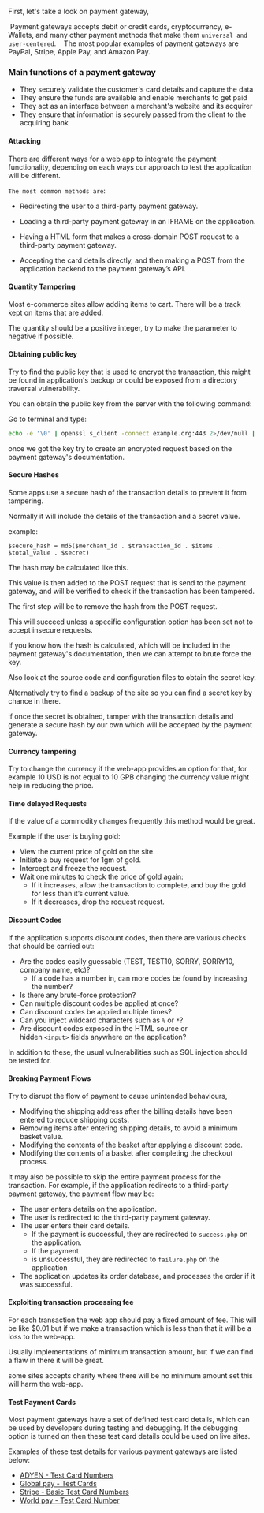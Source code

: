
First, let's take a look on payment gateway,

 Payment gateways accepts debit or credit cards, cryptocurrency, e-Wallets, and many other payment methods that make them `universal and user-centered`. 
 
 The most popular examples of payment gateways are PayPal, Stripe, Apple Pay, and Amazon Pay.

### Main functions of a payment gateway

- They securely validate the customer's card details and capture the data
- They ensure the funds are available and enable merchants to get paid
- They act as an interface between a merchant's website and its acquirer
- They ensure that information is securely passed from the client to the acquiring bank


#### Attacking


There are different ways for a web app  to integrate the payment functionality, depending on each ways our approach to test the application will be different.


`The most common methods are`:

- Redirecting the user to a third-party payment gateway.

- Loading a third-party payment gateway in an IFRAME on the application.

- Having a HTML form that makes a cross-domain POST request to a third-party payment gateway.

- Accepting the card details directly, and then making a POST from the application backend to the payment gateway’s API.

#### Quantity Tampering

Most e-commerce sites allow adding items to cart. There will be a track kept on items that are added.

The quantity should be a positive integer, try to make the parameter to negative if possible.

#### Obtaining public key

Try to find the public key that is used to encrypt the transaction, this might be found in application's backup or could be exposed from a directory traversal vulnerability.


You can obtain the public key from the server with the following command:

Go to terminal and type:
```bash
echo -e '\0' | openssl s_client -connect example.org:443 2>/dev/null | openssl x509 -pubkey -noout
```

once we got the key try to create an encrypted request based on the payment gateway's documentation.


#### Secure Hashes

Some apps use a secure hash of the transaction details to prevent it from tampering.

Normally it will include the details of the transaction and a secret value.

example:
```
$secure_hash = md5($merchant_id . $transaction_id . $items . $total_value . $secret)
```

The hash may be calculated like this.

This value is then added to the POST request that is send to the payment gateway, and will be verified to check if the transaction has been tampered.

The first step will be to remove the hash from the POST request.

This will succeed unless a specific configuration option has been set not to accept insecure requests.


If you know how the hash is calculated, which will be included in the payment gateway's documentation, then we can attempt to brute force the key.

Also look at the source code and configuration files to obtain the secret key.

Alternatively try to find a backup of the site so you can find a secret key by chance in there.

if once the secret is obtained, tamper with the transaction details and generate a secure hash by our own which will be accepted by the payment gateway.

#### Currency tampering

Try to change the currency if the web-app provides an option for that, for example 10 USD is not equal to 10 GPB changing the currency value might help in reducing the price.

#### Time delayed Requests

If the value of a commodity changes frequently this method would be great.

Example if the user is buying gold:
- View the current price of gold on the site.
- Initiate a buy request for 1gm of gold.
- Intercept and freeze the request.
- Wait one minutes to check the price of gold again:
    - If it increases, allow the transaction to complete, and buy the gold for less than it’s current value.
    - If it decreases, drop the request request.


#### Discount Codes

If the application supports discount codes, then there are various checks that should be carried out:

- Are the codes easily guessable (TEST, TEST10, SORRY, SORRY10, company name, etc)?
    - If a code has a number in, can more codes be found by increasing the number?
- Is there any brute-force protection?
- Can multiple discount codes be applied at once?
- Can discount codes be applied multiple times?
- Can you inject wildcard characters such as `%` or `*`?
- Are discount codes exposed in the HTML source or hidden `<input>` fields anywhere on the application?

In addition to these, the usual vulnerabilities such as SQL injection should be tested for.


#### Breaking Payment Flows

Try to disrupt the flow of payment to cause unintended behaviours,

- Modifying the shipping address after the billing details have been entered to reduce shipping costs.
- Removing items after entering shipping details, to avoid a minimum basket value.
- Modifying the contents of the basket after applying a discount code.
- Modifying the contents of a basket after completing the checkout process.


It may also be possible to skip the entire payment process for the transaction. For example, if the application redirects to a third-party payment gateway, the payment flow may be:

- The user enters details on the application.
- The user is redirected to the third-party payment gateway.
- The user enters their card details.
    - If the payment is successful, they are redirected to `success.php` on the application.
    - If the payment
    -  is unsuccessful, they are redirected to `failure.php` on the application
- The application updates its order database, and processes the order if it was successful.

#### Exploiting transaction processing fee

For each transaction the web app should pay a fixed amount of fee. This will be like $0.01 but if we make a transaction which is less than that it will be a loss to the web-app.

Usually implementations of minimum transaction amount, but if we can find a flaw in there it will be great.

some sites accepts charity where there will be no minimum amount set this will harm the web-app.


#### Test Payment Cards

Most payment gateways have a set of defined test card details, which can be used by developers during testing and debugging.  If the debugging option is turned on then these test card details could be used on live sites.


Examples of these test details for various payment gateways are listed below:

- [ADYEN - Test Card Numbers](https://docs.adyen.com/development-resources/test-cards/test-card-numbers)
- [Global pay - Test Cards](https://developer.globalpay.com/resources/test-card-numbers)
- [Stripe - Basic Test Card Numbers](https://stripe.com/docs/testing#cards)
- [World pay - Test Card Number](http://support.worldpay.com/support/kb/bg/testandgolive/tgl5103.html)


